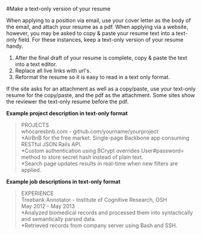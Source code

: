 
#Make a text-only version of your resume

When applying to a position via email, use your cover letter as the body of the email, and attach your resume as a pdf.  When applying via a website, however, you may be asked to copy & paste your resume text into a text-only field. For these instances, keep a text-only version of your resume handy.  

1. After the final draft of your resume is complete, copy & paste the text into a text editor. 
2. Replace all live links with url's.  
3. Reformat the resume so it is easy to read in a text only format.  

If the site asks for an attachment as well as a copy/paste, use your text-only resume for the copy/paste, and the pdf as the attachment.  Some sites show the reviewer the text-only resume before the pdf.  

**Example project description in text-only format**


>PROJECTS  
>whocaresbnb.com - github.com/yourname/yourproject  
>*AirBnB for the free market. Single-page Backbone app consuming RESTful JSON Rails API.  
>*Custom authentication using BCrypt overrides User#password= method to store secret hash instead of plain text.  
>*Search page updates results in real-time when new filters are applied.


**Example job descriptions in text-only format**


>EXPERIENCE  
>Treebank Annotator - Institute of Cognitive Research, OSH  
>May 2012 - May 2013  
>*Analyzed biomedical records and processed them into syntactically and semantically parsed data.  
>*Retrieved records from company server using Bash and SSH.  



